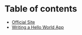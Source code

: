 # Table of contents

* [Official Site](https://hedronium.github.io/ondesked)
* [Writing a Hello World App](hello_world_app.md)
